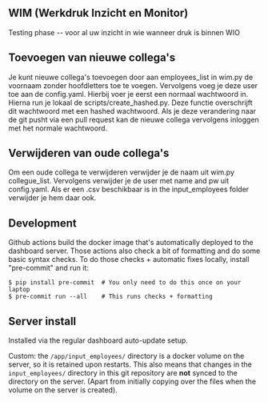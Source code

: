## WIM (Werkdruk Inzicht en Monitor)
Testing phase -- voor al uw inzicht in wie wanneer druk is binnen WIO

## Toevoegen van nieuwe collega's
Je kunt nieuwe collega's toevoegen door aan employees_list in wim.py de voornaam zonder hoofdletters toe te voegen. Vervolgens voeg je deze user toe aan de config.yaml. Hierbij voer je eerst een normaal wachtwoord in. Hierna run je lokaal de scripts/create_hashed.py. Deze functie overschrijft dit wachtwoord met een hashed wachtwoord. Als je deze verandering naar de git pusht via een pull request kan de nieuwe collega vervolgens inloggen met het normale wachtwoord.

## Verwijderen van oude collega's
Om een oude collega te verwijderen verwijder je de naam uit wim.py collegue_list. Vervolgens verwijder je de user met name and pw uit config.yaml. Als er een .csv beschikbaar is in the input_employees folder verwijder je hem daar ook.

## Development

Github actions build the docker image that's automatically deployed to the dashboard
server. Those actions also check a bit of formatting and do some basic syntax checks. To
do those checks + automatic fixes locally, install "pre-commit" and run it:

    $ pip install pre-commit  # You only need to do this once on your laptop
    $ pre-commit run --all    # This runs checks + formatting


## Server install

Installed via the regular dashboard auto-update setup.

Custom: the `/app/input_employees/` directory is a docker volume on the server, so it is
retained upon restarts. This also means that changes in the `input_employees/` directory
in this git repository are **not** synced to the directory on the server. (Apart from
initially copying over the files when the volume on the server is created).
